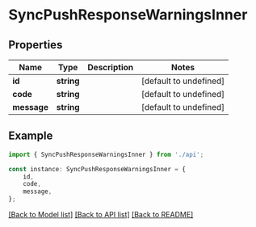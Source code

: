 # SyncPushResponseWarningsInner


## Properties

Name | Type | Description | Notes
------------ | ------------- | ------------- | -------------
**id** | **string** |  | [default to undefined]
**code** | **string** |  | [default to undefined]
**message** | **string** |  | [default to undefined]

## Example

```typescript
import { SyncPushResponseWarningsInner } from './api';

const instance: SyncPushResponseWarningsInner = {
    id,
    code,
    message,
};
```

[[Back to Model list]](../README.md#documentation-for-models) [[Back to API list]](../README.md#documentation-for-api-endpoints) [[Back to README]](../README.md)
